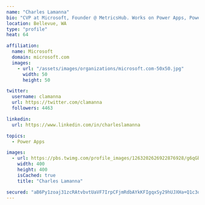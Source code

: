 ```yaml
---
name: "Charles Lamanna"
bio: "CVP at Microsoft, Founder @ MetricsHub. Works on Power Apps, Power Automate, Power Virtual Agent, Common Data Service and Dynamics 365."
location: Bellevue, WA
type: "profile"
heat: 64

affiliation:
  name: Microsoft
  domain: microsoft.com
  images:
    - url: "/assets/images/organizations/microsoft.com-50x50.jpg"
      width: 50
      height: 50

twitter:
  username: clamanna
  url: https://twitter.com/clamanna
  followers: 4463

linkedin:
  url: https://www.linkedin.com/in/charleslamanna

topics:
  - Power Apps

images:
  - url: https://pbs.twimg.com/profile_images/1263202626922876928/g6qGbHZ-_400x400.jpg
    width: 400
    height: 400
    isCached: true
    title: "Charles Lamanna"

secured: "aB6Py1zoaj31zcRAtvbvtUaVF7IrpCFjmRdbAYkKFIgqxSy29hUJXHa+Q1c3oWmww2zxTYO37pC28A3UfVQWnTdR76WK2VfXe+jXniBQOB6hcwkwKBk0nZTvnqbxN42CmY7TpCfEgzxogvJjvibbS5RwMf7YgG/z8nLckwC33BuMFRF41lkaEIQagVMRiIozYL26ABehrt3JtC6aDgvvgrZVgZvdH1Ek74UcCJBryv9yRhAbkvTXcG4MlPPmfgE9370LH/ryAY50vHyM4LfzZ1bVD1KRwOVaUlPaqwVeJJ8oCCWSOOPpUDlvrsy7VI74r4WhUfHidbXu4U9i1IXBnzHVN2yreCZiD917zhr6ACa0xfW3C/JSu4w3YUw9TImyOQEketMgl/SGDmJgqlYT/uWeIL4FiFHPu44WbgDkueQ=;AkhEXvjD0xMFfpX6FQAXLQ=="
---
```


